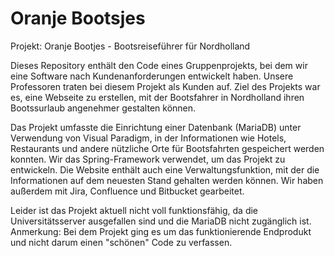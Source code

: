 # Oranje Bootsjes

Projekt: Oranje Bootjes - Bootsreiseführer für Nordholland

Dieses Repository enthält den Code eines Gruppenprojekts, bei dem wir eine Software nach Kundenanforderungen entwickelt haben. Unsere Professoren traten bei diesem Projekt als Kunden auf. Ziel des Projekts war es, eine Webseite zu erstellen, mit der Bootsfahrer in Nordholland ihren Bootssurlaub angenehmer gestalten können.

Das Projekt umfasste die Einrichtung einer Datenbank (MariaDB) unter Verwendung von Visual Paradigm, in der Informationen wie Hotels, Restaurants und andere nützliche Orte für Bootsfahrten gespeichert werden konnten. Wir das Spring-Framework verwendet, um das Projekt zu entwickeln. Die Website enthält auch eine Verwaltungsfunktion, mit der die Informationen auf dem neuesten Stand gehalten werden können. Wir haben außerdem mit Jira, Confluence und Bitbucket gearbeitet.

Leider ist das Projekt aktuell nicht voll funktionsfähig, da die Universitätsserver ausgefallen sind und die MariaDB nicht zugänglich ist.
Anmerkung: Bei dem Projekt ging es um das funktionierende Endprodukt und nicht darum einen "schönen" Code zu verfassen. 
